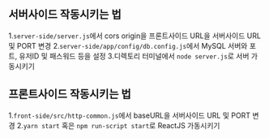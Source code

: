 ## 서버사이드 작동시키는 법
1.`server-side/server.js`에서 cors origin을 프론트사이드 URL을 서버사이드 URL 및 PORT 변경
2.`server-side/app/config/db.config.js`에서 MySQL 서버와 포트, 유저ID 및 패스워드 등을 설정
3.디렉토리 터미널에서 `node server.js`로 서버 가동시키기

## 프론트사이드 작동시키는 법
1.`front-side/src/http-common.js`에서 baseURL을 서버사이드 URL 및 PORT 변경
2.`yarn start` 혹은 `npm run-script start`로 ReactJS 가동시키기